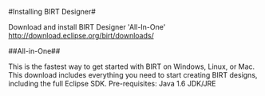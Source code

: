 #Installing BIRT Designer#

Download and install BIRT Designer 'All-In-One' http://download.eclipse.org/birt/downloads/

##All-in-One##

This is the fastest way to get started with BIRT on Windows, Linux, or Mac. This download includes everything you need to start creating BIRT designs, including the full Eclipse SDK.
Pre-requisites: Java 1.6 JDK/JRE


